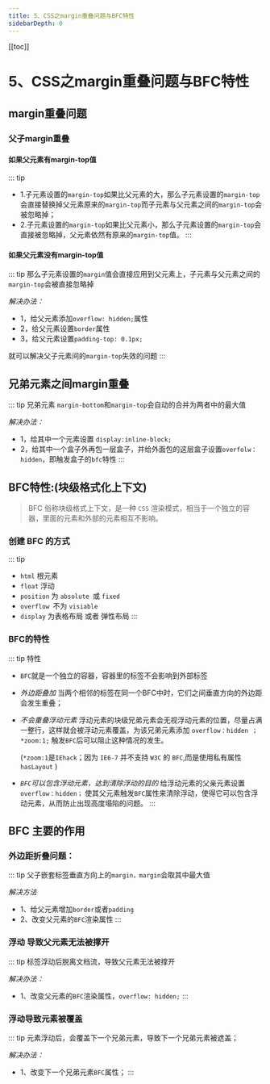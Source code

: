 ```yaml
---
title: 5、CSS之margin重叠问题与BFC特性
sidebarDepth: 0
---
```

[[toc]]
# 5、CSS之margin重叠问题与BFC特性
## margin重叠问题
### 父子margin重叠
#### 如果父元素有margin-top值
::: tip
- 1.子元素设置的`margin-top`如果比父元素的大，那么子元素设置的`margin-top`会直接替换掉父元素原来的`margin-top`而子元素与父元素之间的`margin-top`会被忽略掉；
- 2.子元素设置的`margin-top`如果比父元素小，那么子元素设置的`margin-top`会直接被忽略掉，父元素依然有原来的`margin-top`值。
:::
#### 如果父元素没有margin-top值
::: tip
那么子元素设置的`margin`值会直接应用到父元素上，子元素与父元素之间的`margin-top`会被直接忽略掉

*解决办法：*
- 1，给父元素添加`overflow: hidden;`属性
- 2，给父元素设置`border`属性
- 3，给父元素设置`padding-top: 0.1px;`

就可以解决父子元素间的`margin-top`失效的问题
:::
## 兄弟元素之间margin重叠
::: tip 兄弟元素
`margin-bottom`和`margin-top`会自动的合并为两者中的最大值

*解决办法：*
- 1，给其中一个元素设置 `display:inline-block;`
- 2，给其中一个盒子外再包一层盒子，并给外面包的这层盒子设置`overfolw：hidden`，即触发盒子的`bfc`特性
:::
## BFC特性:(块级格式化上下文)
>BFC 俗称块级格式上下文，是一种 `CSS` 渲染模式，相当于一个独立的容器，里面的元素和外部的元素相互不影响。
### 创建 BFC 的方式
::: tip
- `html` 根元素
- `float` 浮动
- `position` 为 `absolute `或 `fixed`
- `overflow `不为 `visiable`
- `display` 为表格布局 或者 弹性布局
:::
### BFC的特性
::: tip 特性
- `BFC`就是一个独立的容器，容器里的标签不会影响到外部标签

- *外边距叠加*
  当两个相邻的标签在同一个BFC中时，它们之间垂直方向的外边距会发生重叠；

- *不会重叠浮动元素*
  浮动元素的块级兄弟元素会无视浮动元素的位置，尽量占满一整行，这样就会被浮动元素覆盖，为该兄弟元素添加 `overflow：hidden ；*zoom:1;` 触发`BFC`后可以阻止这种情况的发生。

  (`*zoom:1`是`IEhack`；因为 `IE6-7` 并不支持 `W3C` 的 `BFC`,而是使用私有属性 `hasLayout` )

- *`BFC`可以包含浮动元素，达到清除浮动的目的*
  给浮动元素的父亲元素设置 `overflow：hidden；` 使其父元素触发`BFC`属性来清除浮动，使得它可以包含浮动元素，从而防止出现高度塌陷的问题。
:::
## BFC 主要的作用

### 外边距折叠问题：
::: tip 
父子嵌套标签垂直方向上的`margin，margin`会取其中最大值

*解决方法*
- 1、给父元素增加`border`或者`padding`
- 2、改变父元素的`BFC`渲染属性
:::
### 浮动 导致父元素无法被撑开
::: tip
标签浮动后脱离文档流，导致父元素无法被撑开

*解决办法：*
- 1、改变父元素的`BFC`渲染属性，`overflow: hidden;`
:::
### 浮动导致元素被覆盖
::: tip 
元素浮动后，会覆盖下一个兄弟元素，导致下一个兄弟元素被遮盖；

*解决办法：*
- 1、改变下一个兄弟元素`BFC`属性；
:::